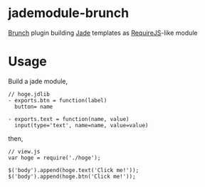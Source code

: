 # jademodule-brunch

[Brunch](http://brunch.io) plugin building [Jade](http://jade-lang.com) templates as [RequireJS](http://requirejs.org)-like module

# Usage

Build a jade module,

    // hoge.jdlib
    - exports.btn = function(label)
      button= name

    - exports.text = function(name, value)
      input(type='text', name=name, value=value)

then,

    // view.js
    var hoge = require('./hoge');
    
    $('body').append(hoge.text('Click me!'));
    $('body').append(hoge.btn('Click me!'));
